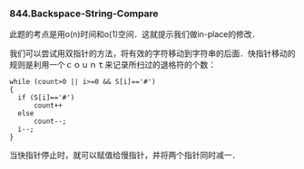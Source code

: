 ### 844.Backspace-String-Compare

此题的考点是用o(n)时间和o(1)空间．这就提示我们做in-place的修改．

我们可以尝试用双指针的方法，将有效的字符移动到字符串的后面．快指针移动的规则是利用一个ｃｏｕｎｔ来记录所扫过的退格符的个数：
```
while (count>0 || i>=0 && S[i]=='#')
{
  if (S[i]=='#')
      count++
  else
      count--;
  i--;
}  
```
当快指针停止时，就可以赋值给慢指针，并将两个指针同时减一．
